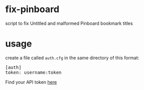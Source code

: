 fix-pinboard
============

script to fix Untitled and malformed Pinboard bookmark titles

usage
============
create a file called `auth.cfg` in the same directory of this format:

<pre>
[auth]
token: username:token
</pre>

Find your API token [here](https://pinboard.in/settings/password)

